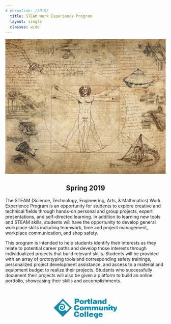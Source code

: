 ```yaml
---
# permalink: /2019/
  title: STEAM Work Experience Program 
  layout: single
  classes: wide
---
```

 
<p align="center">
<img width="600" src ="/assets/ODWE_images/Davinci_collage.JPG">
<br>
</p>


<center> <h2> Spring 2019 </h2> </center>

<p>
The STEAM (Science, Technology, Engineering, Arts, & Mathmatics) Work Experience Program is an opportunity for students to explore creative and technical fields through hands-on personal and group projects, expert presentations, and self-directed learning. In addition to learning new tools and STEAM skills, students will have the opportunity to develop general workplace skills including teamwork, time and project management, workplace communication, and shop safety. 

This program is intended to help students identify their interests as they relate to potential career paths and develop those interests through individualized projects that build relevant skills. Students will be provided with an array of prototyping tools and corresponding safety trainings, personalized project development assistance, and access to a material and equipment budget to realize their projects. Students who successfully document their projects will also be given a platform to build an online portfolio, showcasing their skills and accomplishments.

</p>
<p align="center">
<br>
<br>
<img width="200" src ="/assets/logos/PCC_logo.svg">

</p>